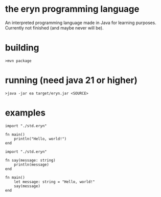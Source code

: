 # the eryn programming language

An interpreted programming language made in Java for learning purposes. Currently not finished (and maybe never will be).

# building
``>mvn package``

# running (need java 21 or higher)
``>java -jar ea target/eryn.jar <SOURCE>``

# examples
```
import "./std.eryn"

fn main()
    println("Hello, world!")
end
```

```
import "./std.eryn"

fn say(message: string)
    println(message)
end

fn main()
    let message: string = "Hello, world!"
    say(message)
end
```
